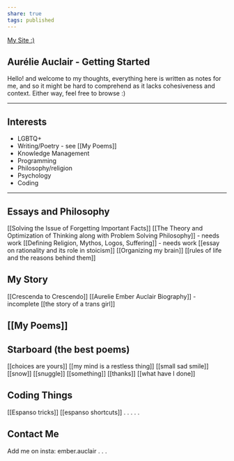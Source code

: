```yaml
---
share: true
tags: published
---
```

[My Site :)](https://emberauclair.github.io/Aurelie2/notes/landing/)
## Aurélie Auclair - Getting Started

Hello! and welcome to my thoughts, everything here is written as notes for me, and so it might be hard to comprehend as it lacks cohesiveness and context. Either way, feel free to browse :)

---
## Interests
- LGBTQ+
- Writing/Poetry - see [[My Poems]]
- Knowledge Management
- Programming
- Philosophy/religion
- Psychology
- Coding

---
## Essays and Philosophy
[[Solving the Issue of Forgetting Important Facts]]
[[The Theory and Optimization of Thinking along with Problem Solving Philosophy]] - needs work
[[Defining Religion, Mythos, Logos, Suffering]] - needs work
[[essay on rationality and its role in stoicism]]
[[Organizing my brain]]
[[rules of life and the reasons behind them]]



## My Story
[[Crescenda to Crescendo]]
[[Aurelie Ember Auclair Biography]] - incomplete
[[the story of a trans girl]] 

## [[My Poems]] 

## Starboard (the best poems)
[[choices are yours]]
[[my mind is a restless thing]]
[[small sad smile]]
[[snow]]
[[snuggle]]
[[something]]
[[thanks]]
[[what have I done]]





## Coding Things
[[Espanso tricks]]
[[espanso shortcuts]]
.
.
.
.
.
## Contact Me
Add me on insta: ember.auclair
.
.
.
